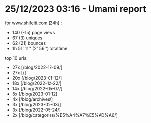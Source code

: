 # 25/12/2023 03:16 - Umami report
for www.shifeiti.com [24h] :

 - 140 (-15) page views
 - 67 (3) uniques
 - 62 (21) bounces
 - 1h 51' 11'' (2' 56'') totaltime


top 10 urls:
 - 27x [/blog/2022-12-09/]
 - 27x [/]
 - 20x [/blog/2023-01-12/]
 - 18x [/blog/2022-12-22/]
 - 14x [/blog/2022-05-07/]
 - 5x [/blog/2023-01-12]
 - 4x [/blog/archives/]
 - 3x [/blog/2023-02-03/]
 - 3x [/blog/2022-05-24/]
 - 2x [/blog/categories/%E5%A4%A7%E5%AD%A6/]


